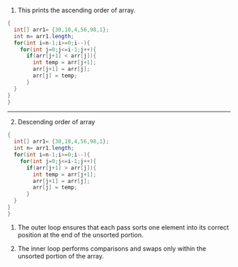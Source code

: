 1. This prints the ascending order of array.

```java
{
  int[] arr1= {30,10,4,56,98,1};
  int n= arr1.length;
  for(int i=n-1;i>=0;i--){
    for(int j=0;j<=i-1;j++){
      if(arr[j+1] < arr[j]){
        int temp = arr[j+1];
        arr[j+1] = arr[j];
        arr[j] = temp;
      }
  }
}
}
```
---
2. Descending order of array

```java
{
  int[] arr1= {30,10,4,56,98,1};
  int n= arr1.length;
  for(int i=n-1;i>=0;i--){
    for(int j=0;j<=i-1;j++){
      if(arr[j+1] > arr[j]){
        int temp = arr[j+1];
        arr[j+1] = arr[j];
        arr[j] = temp;
      }
  }
}
}
```
1. The outer loop ensures that each pass sorts one element into its correct position at the end of the unsorted portion.

2. The inner loop performs comparisons and swaps only within the unsorted portion of the array.